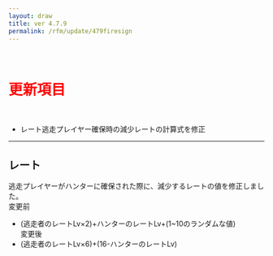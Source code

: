 ```yaml
---
layout: draw
title: ver 4.7.9
permalink: /rfm/update/479firesign
---
```

<br>
<h1 id="1"><font color="red">更新項目</font></h1><br>


+ <span class="blue-badge">レート</span>逃走プレイヤー確保時の減少レートの計算式を修正 


 

----------------------------------------------------
## レート

逃走プレイヤーがハンターに確保された際に、減少するレートの値を修正しました。<br>
変更前<br>
 + (逃走者のレートLv×2)+ハンターのレートLv+(1~10のランダムな値)  
変更後<br>
 + (逃走者のレートLv×6)+(16-ハンターのレートLv) 



